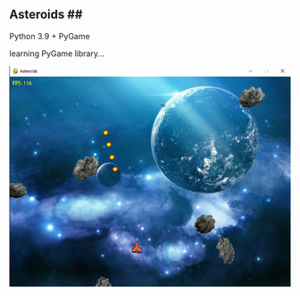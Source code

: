 ## Asteroids ##<br />

Python 3.9 + PyGame<br />

learning PyGame library...<br />


![alt text](https://github.com/alchy/Asteroids/blob/master/images/screenshots/ingame.jpg)
